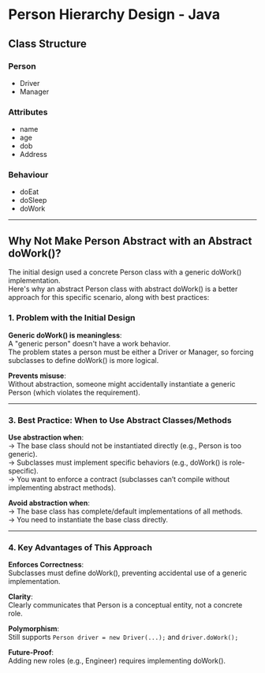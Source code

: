 # Person Hierarchy Design - Java

## Class Structure

### Person
- Driver
- Manager

### Attributes
- name
- age
- dob
- Address

### Behaviour
- doEat
- doSleep
- doWork

---

## Why Not Make Person Abstract with an Abstract doWork()?

The initial design used a concrete Person class with a generic doWork() implementation.  
Here's why an abstract Person class with abstract doWork() is a better approach for this specific scenario, along with best practices:

### 1. Problem with the Initial Design

**Generic doWork() is meaningless**:  
A "generic person" doesn't have a work behavior.  
The problem states a person must be either a Driver or Manager, so forcing subclasses to define doWork() is more logical.

**Prevents misuse**:  
Without abstraction, someone might accidentally instantiate a generic Person (which violates the requirement).

---

### 3. Best Practice: When to Use Abstract Classes/Methods

**Use abstraction when**:  
-> The base class should not be instantiated directly (e.g., Person is too generic).  
-> Subclasses must implement specific behaviors (e.g., doWork() is role-specific).  
-> You want to enforce a contract (subclasses can’t compile without implementing abstract methods).

**Avoid abstraction when**:  
-> The base class has complete/default implementations of all methods.  
-> You need to instantiate the base class directly.

---

### 4. Key Advantages of This Approach

**Enforces Correctness**:  
Subclasses must define doWork(), preventing accidental use of a generic implementation.

**Clarity**:  
Clearly communicates that Person is a conceptual entity, not a concrete role.

**Polymorphism**:  
Still supports `Person driver = new Driver(...);` and `driver.doWork();`

**Future-Proof**:  
Adding new roles (e.g., Engineer) requires implementing doWork().
